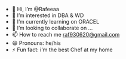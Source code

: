 - 👋 Hi, I’m @Rafeeaa
- 👀 I’m interested in DBA & WD
- 🌱 I’m currently learning on ORACEL
- 💞️ I’m looking to collaborate on ...
- 📫 How to reach me raf930620@gmail.com
- 😄 Pronouns: he/his
- ⚡ Fun fact: i'm the best Chef at my home

<!---
Rafeeaa/Rafeeaa is a ✨ special ✨ repository because its `README.md` (this file) appears on your GitHub profile.
You can click the Preview link to take a look at your changes.
--->
